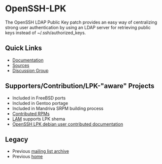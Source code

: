 # OpenSSH-LPK #
The OpenSSH LDAP Public Key patch provides an easy way of centralizing strong user authentication by using an LDAP server for retrieving public keys instead of ~/.ssh/authorized\_keys.


## Quick Links ##
  * [Documentation](http://code.google.com/p/openssh-lpk/wiki/Main)
  * [Sources](http://code.google.com/p/openssh-lpk/source/browse)
  * [Discussion Group](http://groups.google.com/group/openssh-lpk)

## Supporters/Contribution/LPK-"aware" Projects ##
  * Included in FreeBSD ports
  * Included in Gentoo portage
  * Included in Mandriva SRPM building process
  * [Contributed RPMs](http://fritz.potsdam.edu/projects/openssh-lpk/)
  * [LAM](http://lam.sourceforge.net/) supports LPK shema
  * [OpenSSH LPK debian user contributed documentation](http://zecrazytux.net/OS/GNU-Linux/Debian/OpenSSH_LPK+HPN_en.html)

## Legacy ##
  * Previous [mailing list archive](http://news.gmane.org/gmane.network.openssh.lpk.user)
  * Previous [home](http://dev.inversepath.com/trac/openssh-lpk)